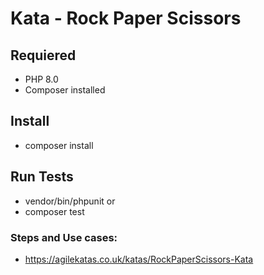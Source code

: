 # Kata - Rock Paper Scissors

## Requiered

- PHP 8.0
- Composer installed

## Install

- composer install

## Run Tests

- vendor/bin/phpunit
or
- composer test

### Steps and Use cases:

- https://agilekatas.co.uk/katas/RockPaperScissors-Kata
